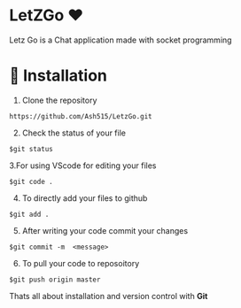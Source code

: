 # LetZGo ❤
Letz Go is a Chat application made with socket programming

# 🚀&nbsp;Installation 

1. Clone the repository 
```
https://github.com/Ash515/LetzGo.git
```
2. Check the status of your file 
```
$git status
```

3.For using VScode for editing your files 
```
$git code .
```
4. To directly add your files to github
```
$git add .
```
5. After writing your code commit your changes 
```
$git commit -m  <message>
```
6. To pull your code to reposoitory
```
$git push origin master
```
Thats all about installation and version control with **Git**
